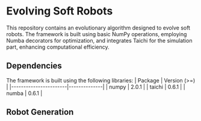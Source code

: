 # Evolving Soft Robots

This repository contains an evolutionary algorithm designed to evolve soft robots. The framework is built using basic NumPy operations, employing Numba decorators for optimization, and integrates Taichi for the simulation part, enhancing computational efficiency.

## Dependencies
The framework is built using the following libraries:
| Package               | Version (>=) |
|-----------------------|--------------|
| numpy                 | 2.0.1        |
| taichi                | 0.6.1        |
| numba                 | 0.6.1        |


## Robot Generation





<!-- 
Non-geometric evolved robots
![GIF](human.gif)

Geometric evolved robots
![GIF](2x2.gif)
-->
